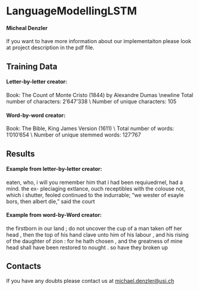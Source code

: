 # LanguageModellingLSTM


#### Micheal Denzler

If you want to have more information about our implementaiton please look at project description in the pdf file.

## Training Data

#### Letter-by-letter creator:
Book: The Count of Monte Cristo (1844) by 	Alexandre Dumas \newline
Total number of characters: 2’647’338 \\
Number of unique characters: 105

#### Word-by-word creator:
Book: The Bible, King James Version (1611) \\
Total number of words: 1’010’654 \\
Number of unique stemmed words: 127’767

## Results

#### Example from letter-by-letter creator:
eaten, who, i will you remember him that i had been requiuedrnel, had a mind. the ex- pleciaging extlance, ouch receptibles with the colouse not, which i shutter, feoled continued to the indurrable; “we wester of esayle bors, then albert die,” said the court

#### Example from word-by-Word creator:
the firstborn in our land ; do not uncover the cup of a man taken off her head , then the top of his hand clave unto him of his labour , and his rising of the daughter of zion : for he hath chosen , and the greatness of mine head shall have been restored to nought . so have they broken up

## Contacts 

If you have any doubts please contact us at michael.denzler@usi.ch
